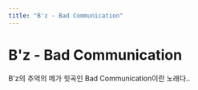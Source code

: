 ```yaml
---
title: "B'z - Bad Communication"
---
```

# B'z - Bad Communication

B'z의 추억의 메가 힛곡인 Bad Communication이란 노래다..



